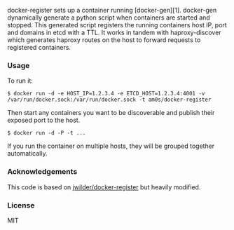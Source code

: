 docker-register sets up a container running [docker-gen][1].  docker-gen dynamically generate a
python script when containers are started and stopped.  This generated script registers the running
containers host IP, port and domains in etcd with a TTL.  It works in tandem with haproxy-discover which
generates haproxy routes on the host to forward requests to registered containers.

### Usage

To run it:

    $ docker run -d -e HOST_IP=1.2.3.4 -e ETCD_HOST=1.2.3.4:4001 -v /var/run/docker.sock:/var/run/docker.sock -t am0s/docker-register

Then start any containers you want to be discoverable and publish their exposed port to the host.

    $ docker run -d -P -t ...

If you run the container on multiple hosts, they will be grouped together automatically.

### Acknowledgements

This code is based on [jwilder/docker-register](https://github.com/jwilder/docker-register) but heavily modified.

### License

MIT
